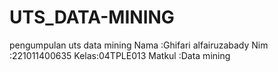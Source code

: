 # UTS_DATA-MINING
pengumpulan uts data mining
Nama :Ghifari alfairuzabady
Nim :221011400635
Kelas:04TPLE013
Matkul :Data mining
